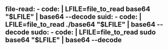   file-read:
    - code: |
        LFILE=file_to_read
        base64 "$LFILE" | base64 --decode
  suid:
    - code: |
        LFILE=file_to_read
        ./base64 "$LFILE" | base64 --decode
  sudo:
    - code: |
        LFILE=file_to_read
        sudo base64 "$LFILE" | base64 --decode
---

